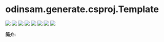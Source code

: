# odinsam.generate.csproj.Template
[![](https://img.shields.io/nuget/v/odinsam.generate.csproj.Template)](https://www.nuget.org/packages/odinsam.generate.csproj.Template) ![](https://img.shields.io/badge/version-1.0.5-brightgreen.svg) ![](https://img.shields.io/github/issues/odinsam/odinsam.generate.csproj.Template) ![](https://img.shields.io/github/forks/odinsam/odinsam.generate.csproj.Template) ![](https://img.shields.io/github/stars/odinsam/odinsam.generate.csproj.Template) ![](https://img.shields.io/badge/platform-.Net_Core_5.0-brightgreen.svg) ![](https://img.shields.io/github/license/odinsam/odinsam.generate.csproj.Template) [![](https://img.shields.io/badge/Blog-odinsam.com-blue.svg)](https://odinsam.com) 


**简介:**
